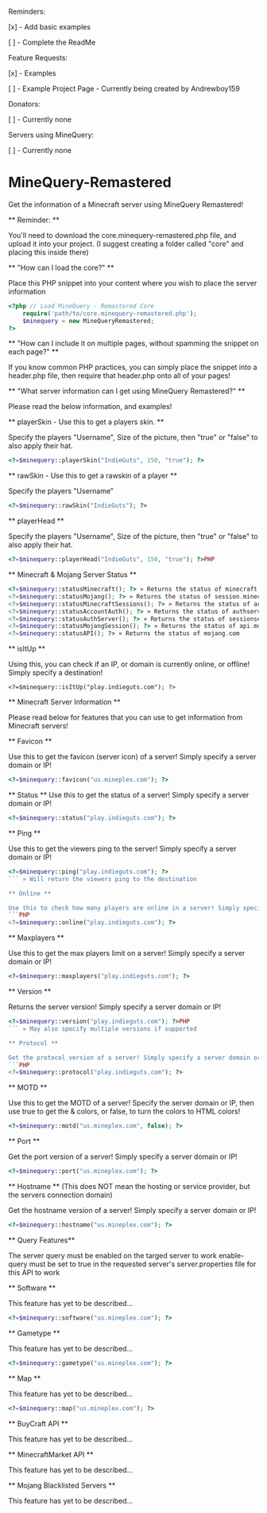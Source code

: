 Reminders:

[x] - Add basic examples

[ ] - Complete the ReadMe

Feature Requests:

[x] - Examples

[ ] - Example Project Page - Currently being created by Andrewboy159

Donators:

[ ] - Currently none

Servers using MineQuery:

[ ] - Currently none



# MineQuery-Remastered

Get the information of a Minecraft server using MineQuery Remastered!

** Reminder: **

You'll need to download the core.minequery-remastered.php file, and upload it into your project.
(I suggest creating a folder called "core" and placing this inside there)

** "How can I load the core?" **

Place this PHP snippet into your content where you wish to place the server information
```PHP
<?php // Load MineQuery - Remastered Core
	require('path/to/core.minequery-remastered.php');
	$minequery = new MineQueryRemastered;
?>
```

** "How can I include it on multiple pages, without spamming the snippet on each page?" **

If you know common PHP practices, you can simply place the snippet into a 
header.php file, then require that header.php onto all of your pages!

** "What server information can I get using MineQuery Remastered?" **

Please read the below information, and examples!

** playerSkin - Use this to get a players skin. **

Specify the players "Username", Size of the picture, then "true" or "false" to also apply their hat.
```PHP
<?=$minequery::playerSkin("IndieGuts", 150, "true"); ?>
```

** rawSkin - Use this to get a rawskin of a player **

Specify the players "Username"
```PHP
<?=$minequery::rawSkin("IndieGuts"); ?>
```

** playerHead **

Specify the players "Username", Size of the picture, then "true" or "false" to also apply their hat.
```PHP
<?=$minequery::playerHead("IndieGuts", 150, "true"); ?>PHP
```

** Minecraft & Mojang Server Status **

```PHP
<?=$minequery::statusMinecraft(); ?> » Returns the status of minecraft.net
<?=$minequery::statusMojang(); ?> » Returns the status of session.minecraft.net
<?=$minequery::statusMinecraftSessions(); ?> » Returns the status of account.mojang.com
<?=$minequery::statusAccountAuth(); ?> » Returns the status of authserver.mojang.com
<?=$minequery::statusAuthServer(); ?> » Returns the status of sessionserver.mojang.net
<?=$minequery::statusMojangSession(); ?> » Returns the status of api.mojang.com
<?=$minequery::statusAPI(); ?> » Returns the status of mojang.com
```
** isItUp **

Using this, you can check if an IP, or domain is currently online, or offline! Simply specify a destination!
```
<?=$minequery::isItUp("play.indieguts.com"); ?>
```

** Minecraft Server Information **

Please read below for features that you can use to get information from Minecraft servers!

** Favicon **

Use this to get the favicon (server icon) of a server! Simply specify a server domain or IP!
```PHP
<?=$minequery::favicon("us.mineplex.com"); ?>
```

** Status **
Use this to get the status of a server! Simply specify a server domain or IP!
```PHP
<?=$minequery::status("play.indieguts.com"); ?>
```

** Ping **

Use this to get the viewers ping to the server! Simply specify a server domain or IP!
```PHP
<?=$minequery::ping("play.indieguts.com"); ?>
``` » Will return the viewers ping to the destination

** Online **

Use this to check how many players are online in a server! Simply specify a server domain or IP!
```PHP
<?=$minequery::online("play.indieguts.com"); ?>
```

** Maxplayers **

Use this to get the max players limit on a server! Simply specify a server domain or IP!
```PHP
<?=$minequery::maxplayers("play.indieguts.com"); ?>
```

** Version **

Returns the server version! Simply specify a server domain or IP!
```PHP
<?=$minequery::version("play.indieguts.com"); ?>PHP
``` » May also specify multiple versions if supported

** Protocol **

Get the protocol version of a server! Simply specify a server domain or IP!
```PHP
<?=$minequery::protocol("play.indieguts.com"); ?>
```

** MOTD **

Use this to get the MOTD of a server!
Specify the server domain or IP, then use true to get the & colors, or false, to turn the colors to HTML colors!
```PHP
<?=$minequery::motd("us.mineplex.com", false); ?>
```

** Port **

Get the port version of a server! Simply specify a server domain or IP!
```PHP
<?=$minequery::port("us.mineplex.com"); ?>
```

** Hostname ** (This does NOT mean the hosting or service provider, but the servers connection domain)

Get the hostname version of a server! Simply specify a server domain or IP!
```PHP
<?=$minequery::hostname("us.mineplex.com"); ?>
```

** Query Features**

The server query must be enabled on the targed server to work
enable-query must be set to true in the requested server's server.properties file for this API to work

** Software **

This feature has yet to be described...
```PHP
<?=$minequery::software("us.mineplex.com"); ?>
```

** Gametype **

This feature has yet to be described...
```PHP
<?=$minequery::gametype("us.mineplex.com"); ?>
```

** Map **

This feature has yet to be described...
```PHP
<?=$minequery::map("us.mineplex.com"); ?>
```

** BuyCraft API **

This feature has yet to be described...

** MinecraftMarket API **

This feature has yet to be described...

** Mojang Blacklisted Servers **

This feature has yet to be described...
